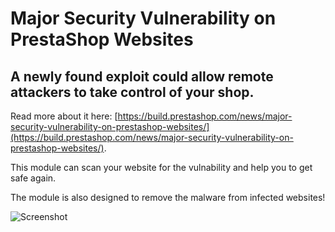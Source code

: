 # Major Security Vulnerability on PrestaShop Websites
## A newly found exploit could allow remote attackers to take control of your shop.

Read more about it here: [https://build.prestashop.com/news/major-security-vulnerability-on-prestashop-websites/](https://build.prestashop.com/news/major-security-vulnerability-on-prestashop-websites/).

This module can scan your website for the vulnability and help you to get safe again.

The module is also designed to remove the malware from infected websites!

 ![Screenshot]([/assets/images/tux.png](https://user-images.githubusercontent.com/26626066/180667355-5731989b-f917-497e-b459-7488b1b8576d.png))
